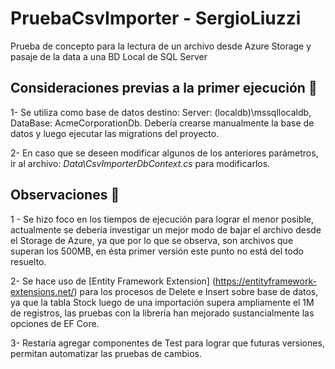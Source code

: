 # PruebaCsvImporter - SergioLiuzzi
Prueba de concepto para la lectura de un archivo desde Azure Storage y pasaje de la data a una BD Local de SQL Server

## Consideraciones previas a la primer ejecución :bookmark:

1- Se utiliza como base de datos destino: Server: (localdb)\mssqllocaldb, DataBase: AcmeCorporationDb. Debería crearse manualmente la base de datos y luego ejecutar las migrations del proyecto.

2- En caso que se deseen modificar algunos de los anteriores parámetros, ir al archivo: _Data\CsvImporterDbContext.cs_ para modificarlos.

## Observaciones :pushpin:

1 - Se hizo foco en los tiempos de ejecución para lograr el menor posible, actualmente se debería investigar un mejor modo de bajar el archivo desde el Storage de Azure, ya que por lo que se observa, son archivos que superan los 500MB, en ésta primer versión este punto no está del todo resuelto.

2- Se hace uso de [Entity Framework Extension] (https://entityframework-extensions.net/) para los procesos de Delete e Insert sobre base de datos, ya que la tabla Stock luego de una importación supera ampliamente el 1M de registros, las pruebas con la librería han mejorado sustancialmente las opciones de EF Core.

3- Restaría agregar componentes de Test para lograr que futuras versiones, permitan automatizar las pruebas de cambios.
